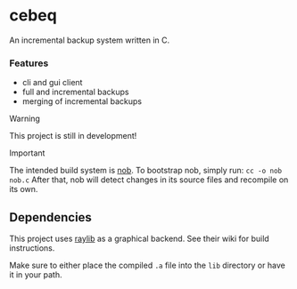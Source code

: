 # cebeq

An incremental backup system written in C.
### Features
- cli and gui client
- full and incremental backups
- merging of incremental backups

> [!WARNING]
> This project is still in development!

> [!IMPORTANT]
> The intended build system is [nob](https://github.com/tsoding/nob.h).
> To bootstrap nob, simply run: `cc -o nob nob.c`
> After that, nob will detect changes in its source files and recompile on its own.


## Dependencies

This project uses [raylib](https://github.com/raysan5/raylib) as a graphical backend. See their wiki for build instructions. 

Make sure to either place the compiled `.a` file into the `lib` directory or have it in your path.